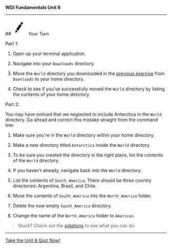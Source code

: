 **WDI Fundamentals Unit 6**

---

##![Your Turn](../assets/exercise.png) Your Turn

Part 1:

1) Open up your terminal application.

2) Navigate into your `Downloads` directory.

3) Move the `World` directory you downloaded in the [previous exercise](07_exercise.md) from `Downloads` to your home directory.

4) Check to see if you've successfully moved the `World` directory by listing the contents of your home directory.

Part 2:

You may have noticed that we neglected to include Antarctica in the `World` directory. Go ahead and correct this mistake straight from the command line:

1) Make sure you're in the `World` directory within your home directory.

2) Make a new directory titled `Antarctica` inside the `World` directory.

3) To be sure you created the directory in the right place, list the contents of the `World` directory.

4) If you haven't already, navigate back into the `World` directory.

5) List the contents of `South_America`. There should be three country directories: Argentina, Brazil, and Chile.

7) Move the contents of `South_America` into the `North_America` folder.

8) Delete the now empty `South_America` directory.

9) Change the name of the `North_America` folder to `Americas`.

> Stuck? Check out the [solutions](../exercise-solutions.md) to see what you can do.


---

[Take the Unit 6 Quiz Now!](13_quiz.md)
